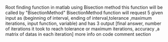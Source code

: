 
Root finding function in matlab using Bisection method
this function will be called by "BisectionMethod" 
BisectionMethod function will request 5 given input as (beginning of interval, ending of interval,tolerance ,maximum iterations, input function, variable) and 
has 3 output [final answer, number of iterations it took to reach tolerance or maximum iterations, accuracy ,a matrix of datas in each iteration]
more info on code comment section
